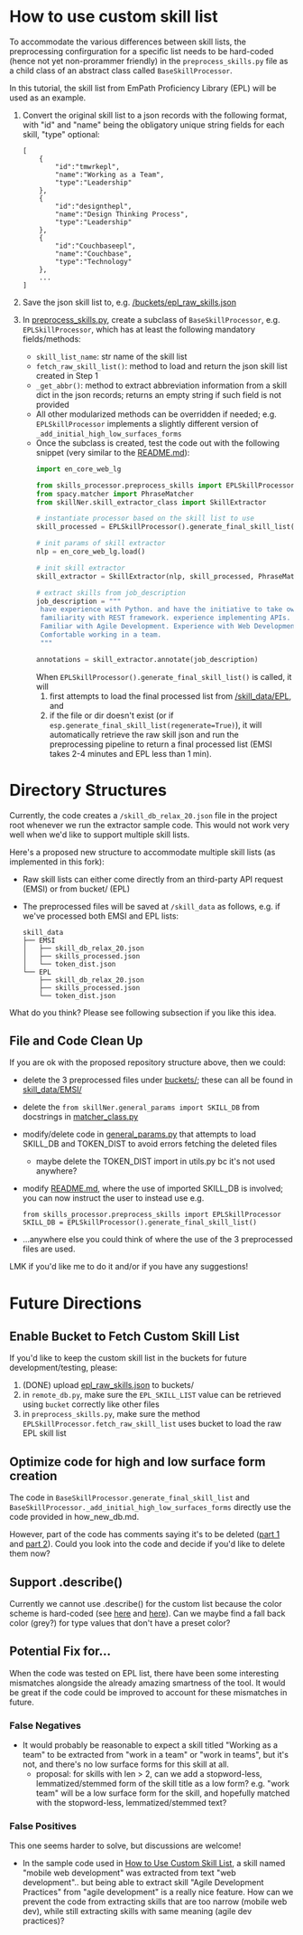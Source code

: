# How to use custom skill list

To accommodate the various differences between skill lists, the preprocessing confirguration for a specific list needs to be hard-coded (hence not yet non-prorammer friendly) in the `preprocess_skills.py` file as a child class of an abstract class called `BaseSkillProcessor`.

In this tutorial, the skill list from EmPath Proficiency Library (EPL) will be used as an example. 

1. Convert the original skill list to a json records with the following format, with "id" and "name" being the obligatory unique string fields for each skill, "type" optional:

   ```
   [
       {
           "id":"tmwrkepl",
           "name":"Working as a Team",
           "type":"Leadership"
       },
       {
           "id":"designthepl",
           "name":"Design Thinking Process",
           "type":"Leadership"
       },
       {
           "id":"Couchbaseepl",
           "name":"Couchbase",
           "type":"Technology"
       },
       ...
   ]
   ```

2. Save the json skill list to, e.g. [/buckets/epl_raw_skills.json](/buckets/epl_raw_skills.json)
3. In [preprocess_skills.py](/skills_processor/preprocess_skills.py), create a subclass of `BaseSkillProcessor`, e.g. `EPLSkillProcessor`, which has at least the following mandatory fields/methods:
   * `skill_list_name`: str name of the skill list
   * `fetch_raw_skill_list()`: method to load and return the json skill list created in Step 1
   * `_get_abbr()`: method to extract abbreviation information from a skill dict in the json records; returns an empty string if such field is not provided
   * All other modularized methods can be overridden if needed; e.g. `EPLSkillProcessor` implements a slightly different version of `_add_initial_high_low_surfaces_forms`
   * Once the subclass is created, test the code out with the following snippet (very similar to the [README.md](/README.md)):
       ```python
       import en_core_web_lg
    
       from skills_processor.preprocess_skills import EPLSkillProcessor
       from spacy.matcher import PhraseMatcher
       from skillNer.skill_extractor_class import SkillExtractor

       # instantiate processor based on the skill list to use
       skill_processed = EPLSkillProcessor().generate_final_skill_list()

       # init params of skill extractor
       nlp = en_core_web_lg.load()

       # init skill extractor
       skill_extractor = SkillExtractor(nlp, skill_processed, PhraseMatcher)

       # extract skills from job_description
       job_description = """
        have experience with Python. and have the initiative to take ownership. 
        familiarity with REST framework. experience implementing APIs. 
        Familiar with Agile Development. Experience with Web Development. 
        Comfortable working in a team.
        """

       annotations = skill_extractor.annotate(job_description)
       ```
      When `EPLSkillProcessor().generate_final_skill_list()` is called, it will
      1. first attempts to load the final processed list from [/skill_data/EPL](/skill_data/EPL), and 
      2. if the file or dir doesn't exist (or if `esp.generate_final_skill_list(regenerate=True)`), it will automatically retrieve the raw skill json and run the preprocessing pipeline to return a final processed list (EMSI takes 2-4 minutes and EPL less than 1 min). 

# Directory Structures

Currently, the code creates a `/skill_db_relax_20.json` file in the project root whenever we run the extractor sample code. This would not work very well when we'd like to support multiple skill lists.

Here's a proposed new structure to accommodate multiple skill lists (as implemented in this fork):

- Raw skill lists can either come directly from an third-party API request (EMSI) or from bucket/ (EPL)

- The preprocessed files will be saved at `/skill_data` as follows, e.g. if we've processed both EMSI and EPL lists:

  ```
  skill_data
  ├── EMSI
  │   ├── skill_db_relax_20.json
  │   ├── skills_processed.json
  │   └── token_dist.json
  └── EPL
      ├── skill_db_relax_20.json
      ├── skills_processed.json
      └── token_dist.json
  ```

What do you think? Please see following subsection if you like this idea.

## File and Code Clean Up

If you are ok with the proposed repository structure above, then we could:

* delete the 3 preprocessed files under [buckets/](/buckets); these can all be found in [skill_data/EMSI/](/skill_data/EMSI)

* delete the `from skillNer.general_params import SKILL_DB` from docstrings in [matcher_class.py](/skillNer/matcher_class.py)

* modify/delete code in [general_params.py](/skillNer/general_params.py) that attempts to load SKILL_DB and TOKEN_DIST to avoid errors fetching the deleted files
  * maybe delete the TOKEN_DIST import in utils.py bc it's not used anywhere?

* modify [README.md](/README.md), where the use of imported SKILL_DB is involved; you can now instruct the user to instead use e.g. 

  ```
  from skills_processor.preprocess_skills import EPLSkillProcessor
  SKILL_DB = EPLSkillProcessor().generate_final_skill_list()
  ```

* ...anywhere else you could think of where the use of the 3 preprocessed files are used.

LMK if you'd like me to do it and/or if you have any suggestions!
  

# Future Directions
## Enable Bucket to Fetch Custom Skill List

If you'd like to keep the custom skill list in the buckets for future development/testing, please: 

1. (DONE) upload [epl_raw_skills.json](/buckets/epl_raw_skills.json) to buckets/
2. in `remote_db.py`, make sure the `EPL_SKILL_LIST` value can be retrieved using `bucket` correctly like other files
3. in `preprocess_skills.py`, make sure the method `EPLSkillProcessor.fetch_raw_skill_list` uses bucket to load the raw EPL skill list

## Optimize code for high and low surface form creation

The code in `BaseSkillProcessor.generate_final_skill_list` and `BaseSkillProcessor._add_initial_high_low_surfaces_forms` directly use the code provided in how_new_db.md. 

However, part of the code has comments saying it's to be deleted ([part 1](https://github.com/yonglin-wang/SkillNER/blob/e486ce726e8186511f99181a6e1e5e562b3399f7/skills_processor/preprocess_skills.py#L161) and [part 2](https://github.com/yonglin-wang/SkillNER/blob/e486ce726e8186511f99181a6e1e5e562b3399f7/skills_processor/preprocess_skills.py#L296)). Could you look into the code and decide if you'd like to delete them now?

## Support .describe()

Currently we cannot use .describe() for the custom list because the color scheme is hard-coded (see [here](https://github.com/yonglin-wang/SkillNER/blob/e486ce726e8186511f99181a6e1e5e562b3399f7/skillNer/general_params.py#L10) and [here](https://github.com/yonglin-wang/SkillNER/blob/e486ce726e8186511f99181a6e1e5e562b3399f7/skillNer/general_params.py#L18)). Can we maybe find a fall back color (grey?) for type values that don't have a preset color? 

## Potential Fix for... 
When the code was tested on EPL list, there have been some interesting mismatches alongside the already amazing smartness of the tool. It would be great if the code could be improved to account for these mismatches in future.

### False Negatives
* It would probably be reasonable to expect a skill titled "Working as a team" to be extracted from "work in a team" or "work in teams", but it's not, and there's no low surface forms for this skill at all.
  * proposal: for skills with len > 2, can we add a stopword-less, lemmatized/stemmed form of the skill title as a low form? e.g. "work team" will be a low surface form for the skill, and hopefully matched with the stopword-less, lemmatized/stemmed text?


### False Positives
This one seems harder to solve, but discussions are welcome!
* In the sample code used in [How to Use Custom Skill List](#how-to-use-custom-skill-list), a skill named "mobile web development" was extracted from text "web development".. but being able to extract skill "Agile Development Practices" from "agile development" is a really nice feature. How can we prevent the code from extracting skills that are too narrow (mobile web dev), while still extracting skills with same meaning (agile dev practices)?






